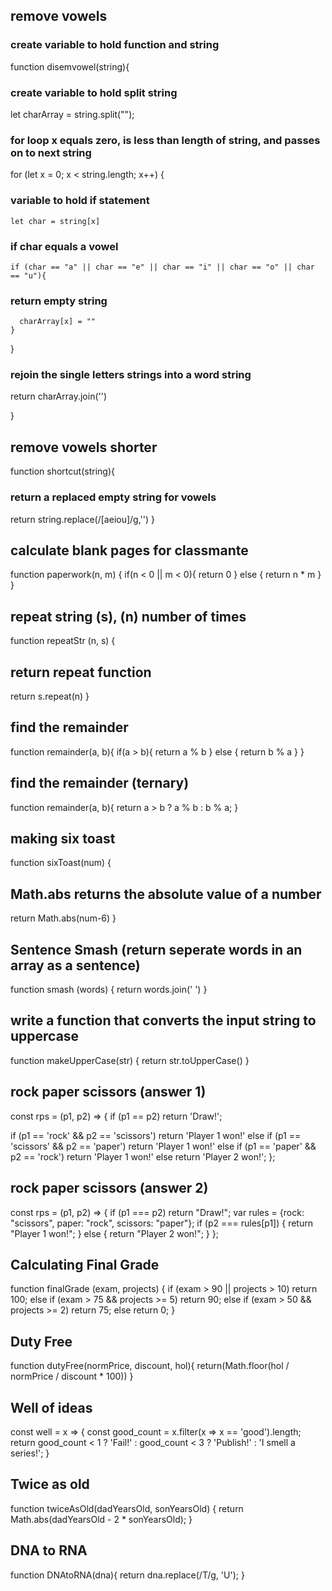 ## remove vowels
### create variable to hold function and string
function disemvowel(string){
### create variable to hold split string
  let charArray = string.split("");
### for loop x equals zero, is less than length of string, and passes on to next string
  for (let x = 0; x < string.length; x++) {
### variable to hold if statement
    let char = string[x]
### if char equals a vowel
    if (char == "a" || char == "e" || char == "i" || char == "o" || char == "u"){
### return empty string
      charArray[x] = ""
    }
  }
### rejoin the single letters strings into a word string
  return charArray.join('')
  
 }

## remove vowels shorter
function shortcut(string){
### return a replaced empty string for vowels
  return string.replace(/[aeiou]/g,'')
}

## calculate blank pages for classmante
function paperwork(n, m) {
  if(n < 0 || m < 0){
    return 0
  } else {
   return n * m
  }
}

## repeat string (s), (n) number of times
function repeatStr (n, s) {
## return repeat function
  return s.repeat(n)
}

## find the remainder
function remainder(a, b){
  if(a > b){
    return a % b
  } else {
    return b % a
  }
}

## find the remainder (ternary)
function remainder(a, b){
  return a > b ? a % b : b % a;
}

## making six toast
function sixToast(num) {
## Math.abs returns the absolute value of a number
  return Math.abs(num-6)
}

## Sentence Smash (return seperate words in an array as a sentence)
function smash (words) {
    return words.join(' ')
}

## write a function that converts the input string to uppercase
function makeUpperCase(str) {
  return str.toUpperCase()
}

## rock paper scissors (answer 1)
const rps = (p1, p2) => {
  if (p1 == p2)
    return 'Draw!';
    
   if (p1 == 'rock' && p2 == 'scissors') 
     return 'Player 1 won!'
   else if (p1 == 'scissors' && p2 == 'paper') 
     return 'Player 1 won!'
   else if (p1 == 'paper' && p2 == 'rock') 
     return 'Player 1 won!'
   else
     return 'Player 2 won!';
};

## rock paper scissors (answer 2)
const rps = (p1, p2) => {
  if (p1 === p2) return "Draw!";
  var rules = {rock: "scissors", paper: "rock", scissors: "paper"};
  if (p2 === rules[p1]) {
    return "Player 1 won!";
  }
  else {
    return "Player 2 won!";
  }
};

## Calculating Final Grade
function finalGrade (exam, projects) {
  if (exam > 90 || projects > 10) return 100;
  else if (exam > 75 && projects >= 5) return 90;
  else if (exam > 50 && projects >= 2) return 75;
  else return 0;
}

## Duty Free 
function dutyFree(normPrice, discount, hol){
  return(Math.floor(hol / normPrice / discount * 100))
}

## Well of ideas
const well = x => {
  const good_count = x.filter(x => x == 'good').length;
  return good_count < 1 ? 'Fail!' : 
         good_count < 3 ? 'Publish!' : 'I smell a series!';
}

## Twice as old 
function twiceAsOld(dadYearsOld, sonYearsOld) {
  return Math.abs(dadYearsOld - 2 * sonYearsOld);
}

## DNA to RNA 
function DNAtoRNA(dna){
  return dna.replace(/T/g, 'U');
}
